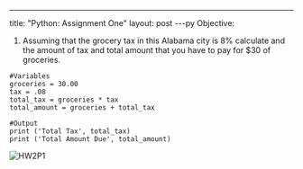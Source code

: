 ---
title: "Python: Assignment One"
layout: post
---py
Objective:
  1. Assuming that the grocery tax in this Alabama city is 8% calculate and the amount of tax and total amount that you have to pay for $30 of groceries.

```
#Variables
groceries = 30.00
tax = .08
total_tax = groceries * tax
total_amount = groceries + total_tax

#Output
print ('Total Tax', total_tax)
print ('Total Amount Due', total_amount)

```
![HW2P1](https://github.com/Devin10Dahlberg/devin10dahlberg.github.io/assets/149525072/785a66dc-06e7-4ee0-925e-e962721b447d)
